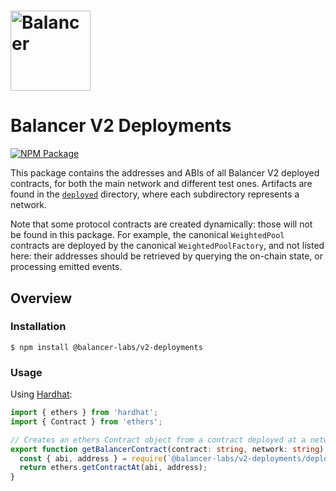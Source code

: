 # <img src="../../logo.svg" alt="Balancer" height="128px">

# Balancer V2 Deployments

[![NPM Package](https://img.shields.io/npm/v/@balancer-labs/v2-deployments.svg)](https://www.npmjs.org/package/@balancer-labs/v2-deployments)

This package contains the addresses and ABIs of all Balancer V2 deployed contracts, for both the main network and different test ones. Artifacts are found in the [`deployed`](./deployed) directory, where each subdirectory represents a network.

Note that some protocol contracts are created dynamically: those will not be found in this package. For example, the canonical `WeightedPool` contracts are deployed by the canonical `WeightedPoolFactory`, and not listed here: their addresses should be retrieved by querying the on-chain state, or processing emitted events.

## Overview

### Installation

```console
$ npm install @balancer-labs/v2-deployments
```

### Usage

Using [Hardhat](https://hardhat.org/):

```typescript
import { ethers } from 'hardhat';
import { Contract } from 'ethers';

// Creates an ethers Contract object from a contract deployed at a network
export function getBalancerContract(contract: string, network: string): Promise<Contract> {
  const { abi, address } = require(`@balancer-labs/v2-deployments/deployed/${network}/${contract}.json`);
  return ethers.getContractAt(abi, address);
}
```
